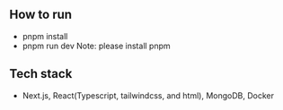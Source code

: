 ## How to run 
- pnpm install
- pnpm run dev
Note: please install pnpm

## Tech stack
- Next.js, React(Typescript, tailwindcss, and html), MongoDB, Docker




